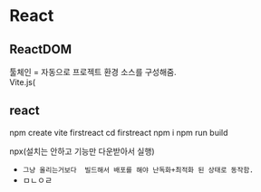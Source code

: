 



# React













## ReactDOM

툴체인 = 자동으로 프로젝트 환경 소스를 구성해줌.  
Vite.js(



## react
npm create vite firstreact
cd firstreact
npm i
npm run build

npx(설치는 안하고 기능만 다운받아서 실행)



- `그냥 올리는거보다  빌드해서 배포를 해야 난독화+최적화 된 상태로 동작함.`
- ㅁㄴㅇㄹ
